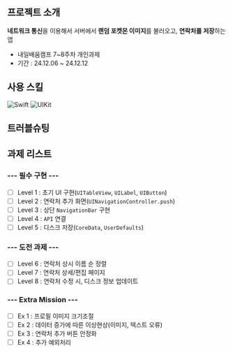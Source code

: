 ## 프로젝트 소개
**네트워크 통신**을 이용해서 서버에서 **랜덤 포켓몬 이미지**를 불러오고, **연락처를 저장**하는 앱

- 내일배움캠프 7~8주차 개인과제
- 기간 : 24.12.06 ~ 24.12.12

## 사용 스킬
![Swift](https://img.shields.io/badge/swift-F54A2A?style=for-the-badge&logo=swift&logoColor=white)
![UIKit](https://img.shields.io/badge/UIKit-2396F3?style=for-the-badge&logo=uikit&logoColor=white)


## 트러블슈팅

## 과제 리스트
### **--- 필수 구현 ---**
- [ ] Level 1 : 초기 UI 구현(`UITableView`, `UILabel`, `UIButton`)
- [ ] Level 2 : 연락처 추가 화면(`UINavigationController.push`)
- [ ] Level 3 : 상단 `NavigationBar` 구현
- [ ] Level 4 : `API` 연결
- [ ] Level 5 : 디스크 저장(`CoreData`, `UserDefaults`)

### **--- 도전 과제 ---**
- [ ] Level 6 : 연락처 상시 이름 순 정렬
- [ ] Level 7 : 연락처 상세/편집 페이지
- [ ] Level 8 : 연락처 수정 시, 디스크 정보 업데이트

### **--- Extra Mission ---**
- [ ] Ex 1 : 프로필 이미지 크기조절
- [ ] Ex 2 : 데이터 증가에 따른 이상현상(이미지, 텍스트 오류)
- [ ] Ex 3 : 연락처 추가 버튼 안정화
- [ ] Ex 4 : 추가 예외처리
